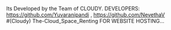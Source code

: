 Its Developed by the Team of CLOUDY.
DEVELOPERS: https://github.com/Yuvaranipandi , https://github.com/NevethaV  
#(Cloudy) The-Cloud_Space_Renting FOR WEBSITE HOSTING...
